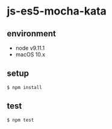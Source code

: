 # js-es5-mocha-kata

## environment

- node v9.11.1
- macOS 10.x

## setup

```terminal
$ npm install
```

## test

```terminal
$ npm test
```
